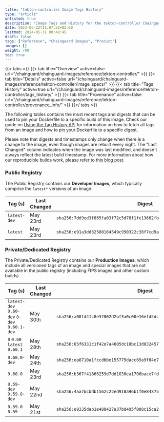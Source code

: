 ```yaml
---
title: "tekton-controller Image Tags History"
type: "article"
unlisted: true
description: "Image Tags and History for the tekton-controller Chainguard Image"
date: 2023-06-22T11:07:52+02:00
lastmod: 2024-05-31 00:48:45
draft: false
tags: ["Reference", "Chainguard Images", "Product"]
images: []
weight: 700
toc: true
---
```


{{< tabs >}}
{{< tab title="Overview" active=false url="/chainguard/chainguard-images/reference/tekton-controller/" >}}
{{< tab title="Details" active=false url="/chainguard/chainguard-images/reference/tekton-controller/image_specs/" >}}
{{< tab title="Tags History" active=true url="/chainguard/chainguard-images/reference/tekton-controller/tags_history/" >}}
{{< tab title="Provenance" active=false url="/chainguard/chainguard-images/reference/tekton-controller/provenance_info/" >}}
{{</ tabs >}}

The following tables contains the most recent tags and digests that can be used to pin your Dockerfile to a specific build of this image. Check our guide on [Using the Tag History API](/chainguard/chainguard-images/using-the-tag-history-api/) for information on how to fetch all tags from an image and how to pin your Dockerfile to a specific digest.

Please note that digests and timestamps only change when there is a change to the image, even though images are rebuilt every night. The "Last Changed" column indicates when the image was last modified, and doesn't always reflect the latest build timestamp. For more information about how our reproducible builds work, please refer to [this blog post](https://www.chainguard.dev/unchained/reproducing-chainguards-reproducible-image-builds).

### Public Registry
The Public Registry contains our **Developer Images**, which typically comprise the `latest*` versions of an image.

| Tag (s)       | Last Changed | Digest                                                                    |
|---------------|--------------|---------------------------------------------------------------------------|
|  `latest-dev` | May 23rd     | `sha256:7dd9ed3f865fa03f72c5d78f1fe13662fbc7686cc35481eba01ce9df088d0d1f` |
|  `latest`     | May 23rd     | `sha256:e91a3dd32580164549c950322c38f7cd9a52dfd7aa9d09dd34ff841efcb3a9e2` |


### Private/Dedicated Registry
The Private/Dedicated Registry contains our **Production Images**, which include all versioned tags of an image and special images that are not available in the public registry (including FIPS images and other custom builds).

| Tag (s)                                       | Last Changed | Digest                                                                    |
|-----------------------------------------------|--------------|---------------------------------------------------------------------------|
|  `latest-dev` `0.60-dev` `0-dev` `0.60.1-dev` | May 30th     | `sha256:a00fd41c8e37002d2bf3a0c00e16efd5dcc2ee82037fc6b7dcdab238e5782470` |
|  `0` `0.60` `latest` `0.60.1`                 | May 28th     | `sha256:05f6331c1f42e7a4805dc18bc13d03245752ea561566a85e827c5d77a7b1c593` |
|  `0.60.0-dev`                                 | May 24th     | `sha256:ea8710a1fccdbbe155775dacc69a9f84e71ac95d323c33d13b4f6cf3edb49dfa` |
|  `0.60.0`                                     | May 23rd     | `sha256:b367f41866259d7dd1030ea1708bace7fdf5a3f21b8146dd1592698a5d5c9f57` |
|  `0.59-dev` `0.59.0-dev`                      | May 22nd     | `sha256:4aa7bcbdb1562c22ed910a96b1f0e8437599af425fc7ffcd525657d72afba14b` |
|  `0.59.0` `0.59`                              | May 21st     | `sha256:e9335dab1e488427a37b8495f0d8c15ca2d873385faed3651b9e01ee1ec1a6b4` |

